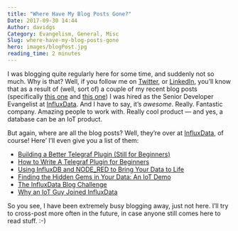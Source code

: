 ```yaml
---
title: "Where Have My Blog Posts Gone?"
Date: 2017-09-30 14:44
Author: davidgs
Category: Evangelism, General, Misc
Slug: where-have-my-blog-posts-gone
hero: images/blogPost.jpg
reading_time: 2 minutes
---
```


I was blogging quite regularly here for some time, and suddenly not so much. Why is that? Well, if you follow me on [Twitter](https://twitter.com/davidgsIoT), or [LinkedIn](https://linkedin.com/in/davidgsimmons), you’ll know that as a result of (well, sort of) a couple of my recent blog posts (specifically [this one](/posts/category/iot/iot-hardware/running-influxdb-on-an-artik-520/) and [this one](/posts/category/iot/iot-hardware/influxdb-on-artik-520-redux/)) I was hired as the Senior Developer Evangelist at [InfluxData](https://influxdata.com). And I have to say, it’s *awesome*. Really. Fantastic company. Amazing people to work with. Really cool product — and yes, a database can be an IoT product. 

But again, where are all the blog posts? Well, they’re over at [InfluxData](https://influxdata.com/blog), of course! Here’ I’ll even give you a list of them:

- [Building a Better Telegraf Plugin (Still for Beginners)](https://www.influxdata.com/blog/building-better-telegraf-plugin/)
- [How to Write A Telegraf Plugin for Beginners](https://www.influxdata.com/blog/how-to-write-telegraf-plugin-beginners/)
- [Using InfluxDB and NODE_RED to Bring Your Data to Life](https://www.influxdata.com/blog/bring-your-data-to-life/)
- [Finding the Hidden Gems in Your Data: An IoT Demo](https://www.influxdata.com/blog/building-iot-time-series-demo/)
- [The InfluxData Blog Challenge](https://www.influxdata.com/blog/influxdata-blog-challenge/)
- [Why an IoT Guy Joined InfluxData](https://www.influxdata.com/blog/iot-guy-joined-influxdata/)

So you see, I have been extremely busy blogging away, just not here. I’ll try to cross-post more often in the future, in case anyone still comes here to read stuff. :-) 
